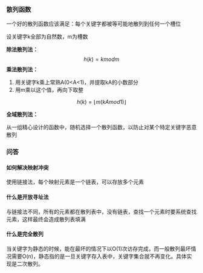 ### 散列函数

一个好的散列函数应该满足：每个关键字都被等可能地散列到任何一个槽位

设关键字k全部为自然数，m为槽数

**除法散列法：**
$$
h(k) = k modm
$$
**乘法散列法：**

1. 用关键字k乘上常熟A(0<A<1)，并提取kA的小数部分
2. 用m乘以这个值，再向下取整

$$
h(k)=\lfloor m(kA mod1) \rfloor
$$



**全域散列法：**

从一组精心设计的函数中，随机选择一个散列函数，以防止对某个特定关键字恶意散列

### 问答

#### 如何解决映射冲突

使用链接法，每个映射元素是一个链表，可以存放多个元素

#### 什么是开放寻址法

与链接法不同，所有的元素都在散列表中，没有链表，查找一个元素时要系统查找元素，这样最终会造成散列表填满

#### 什么是完全散列

当关键字为静态的时候，能在最坏的情况下以O(1)次访存完成，而一般散列最坏情况需要O(n)，静态指的是一旦关键字存入表中，关键字集合就不再变化。具体实现是二次散列。

